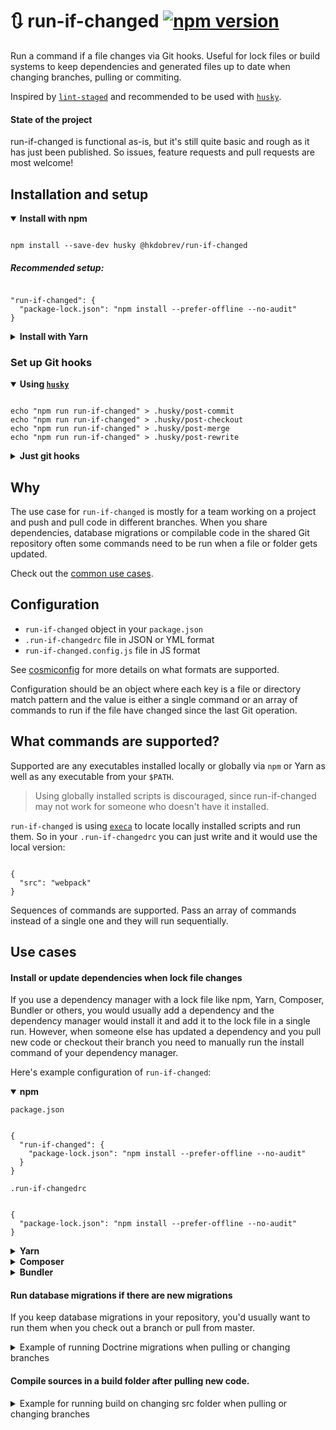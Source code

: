 # 🔃 run-if-changed [![npm version](https://img.shields.io/npm/v/@hkdobrev/run-if-changed.svg)](https://www.npmjs.com/package/@hkdobrev/run-if-changed)

Run a command if a file changes via Git hooks.
Useful for lock files or build systems to keep dependencies and generated files up to date when changing branches, pulling or commiting.

Inspired by [`lint-staged`](https://github.com/okonet/lint-staged) and recommended to be used with [`husky`](https://github.com/typicode/husky).

#### State of the project

run-if-changed is functional as-is, but it's still quite basic and rough as it has just been published. So issues, feature requests and pull requests are most welcome!

## Installation and setup

<details open>
<summary><b>Install with npm</b></summary>

<pre><code class="language-shell">
npm install --save-dev husky @hkdobrev/run-if-changed
</code></pre>

##### Recommended setup:

<pre><code class="language-json">
"run-if-changed": {
  "package-lock.json": "npm install --prefer-offline --no-audit"
}
</code></pre>
</details>

<details>
<summary><b>Install with Yarn</b></summary>

<pre><code class="language-shell">
yarn add --dev husky @hkdobrev/run-if-changed
</code></pre>

##### Recommended setup:

<pre><code class="language-json">
"run-if-changed": {
  "yarn.lock": "yarn install --prefer-offline --pure-lockfile --color=always"
}
</code></pre>
</details>

### Set up Git hooks

<details open>
<summary><b>Using <a href="https://typicode.github.io/husky/"><code>husky</code></a></b></summary>

<pre><code class="language-shell">
echo "npm run run-if-changed" > .husky/post-commit
echo "npm run run-if-changed" > .husky/post-checkout
echo "npm run run-if-changed" > .husky/post-merge
echo "npm run run-if-changed" > .husky/post-rewrite
</code></pre>

</details>

<details>
<summary><b>Just git hooks</b></summary>

<pre><code class="language-shell">
echo "npm run run-if-changed" >> .git/hooks/post-commit && chmod +x .git/hooks/post-commit
echo "npm run run-if-changed" >> .git/hooks/post-checkout && chmod +x .git/hooks/post-checkout
echo "npm run run-if-changed" >> .git/hooks/post-merge && chmod +x .git/hooks/post-merge
echo "npm run run-if-changed" >> .git/hooks/post-rewrite && chmod +x .git/hooks/post-rewrite
</code></pre>

</details>

## Why

The use case for `run-if-changed` is mostly for a team working on a project and push and pull code in different branches. When you share dependencies, database migrations or compilable code in the shared Git repository often some commands need to be run when a file or folder gets updated.

Check out the [common use cases](#use-cases).

## Configuration

- `run-if-changed` object in your `package.json`
- `.run-if-changedrc` file in JSON or YML format
- `run-if-changed.config.js` file in JS format

See [cosmiconfig](https://github.com/davidtheclark/cosmiconfig) for more details on what formats are supported.

Configuration should be an object where each key is a file or directory match pattern and the value is either a single command or an array of commands to run if the file have changed since the last Git operation.

## What commands are supported?

Supported are any executables installed locally or globally via `npm` or Yarn as well as any executable from your `$PATH`.

> Using globally installed scripts is discouraged, since run-if-changed may not work for someone who doesn't have it installed.

`run-if-changed` is using [`execa`](https://github.com/sindresorhus/execa) to locate locally installed scripts and run them. So in your `.run-if-changedrc` you can just write and it would use the local version:

<pre><code class="language-json">
{
  "src": "webpack"
}
</code></pre>

Sequences of commands are supported. Pass an array of commands instead of a single one and they will run sequentially.

## Use cases

#### Install or update dependencies when lock file changes

If you use a dependency manager with a lock file like npm, Yarn, Composer, Bundler or others, you would usually add a dependency and the dependency manager would install it and add it to the lock file in a single run. However, when someone else has updated a dependency and you pull new code or checkout their branch you need to manually run the install command of your dependency manager.

Here's example configuration of `run-if-changed`:

<details open>
<summary><b>npm</b></summary>

<code>package.json</code>

<pre><code class="language-json">
{
  "run-if-changed": {
    "package-lock.json": "npm install --prefer-offline --no-audit"
  }
}
</code></pre>

`.run-if-changedrc`

<pre><code class="language-json">
{
  "package-lock.json": "npm install --prefer-offline --no-audit"
}
</code></pre>

</details>

<details>
<summary><b>Yarn</b></summary>

<code>package.json</code>

<pre><code class="language-json">
{
  "run-if-changed": {
    "yarn.lock": "yarn install --prefer-offline --pure-lockfile --color=always"
  }
}
</code></pre>

<code>.run-if-changedrc</code>

<pre><code class="language-json">
{
  "yarn.lock": "yarn install --prefer-offline --pure-lockfile --color=always"
}
</code></pre>

</details>

<details>
<summary><b>Composer</b></summary>

<code>package.json</code>

<pre><code class="language-json">
{
  "run-if-changed": {
    "composer.lock": "composer install --ignore-platform-reqs --ansi"
  }
}
</code></pre>

</details>

<details>
<summary><b>Bundler</b></summary>

<code>package.json</code>

<pre><code class="language-json">
{
  "run-if-changed": {
    "Gemfile.lock": "bundle install"
  }
}
</code></pre>

</details>

#### Run database migrations if there are new migrations

If you keep database migrations in your repository, you'd usually want to run them when you check out a branch or pull from master.

<details>
<summary>Example of running Doctrine migrations when pulling or changing branches</summary>

<code>package.json</code>

<pre><code class="language-json">
{
  "run-if-changed": {
    "migrations": "./console db:migrate --allow-no-migration --no-interaction"
  }
}
</code></pre>

</details>

#### Compile sources in a build folder after pulling new code.

<details>
<summary>Example for running build on changing src folder when pulling or changing branches</summary>

<code>package.json</code>

<pre><code class="language-json">
{
  "run-if-changed": {
    "src": "npm run build"
  }
}
</code></pre>

</details>
